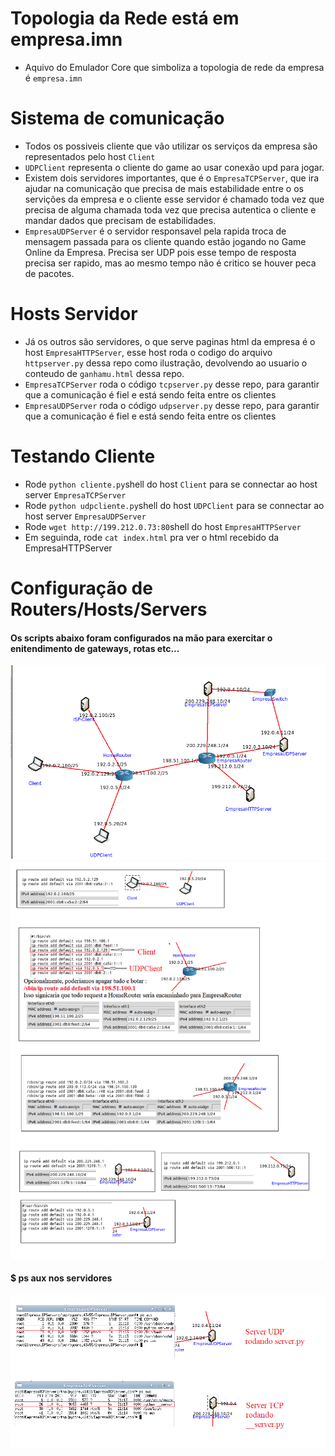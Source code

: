 # Topologia da Rede está em empresa.imn 
- Aquivo do Emulador Core que simboliza a topologia de rede da empresa é ``empresa.imn``

# Sistema de comunicação
- Todos os possiveis cliente que vão utilizar os serviços da empresa são representados pelo host ``Client``
- ``UDPClient`` representa o cliente do game ao usar conexão upd para jogar.
- Existem dois servidores importantes, que é o ``EmpresaTCPServer``, 
que ira ajudar na comunicação que precisa de mais estabilidade entre o os servições da empresa e o cliente
esse servidor é chamado toda vez que precisa de alguma chamada toda vez que precisa autentica o cliente e mandar dados que precisam de estabilidades.
- ``EmpresaUDPServer`` é o servidor responsavel pela rapida troca de 
mensagem passada para os cliente quando estão jogando no Game Online da Empresa. 
Precisa ser UDP pois esse tempo de resposta precisa ser rapido, mas ao mesmo tempo não é critico se houver peca de pacotes.

# Hosts Servidor
- Já os outros são servidores, o que serve paginas html da empresa é o host ``EmpresaHTTPServer``, esse host roda o codigo do arquivo ``httpserver.py`` dessa repo como ilustração, devolvendo ao usuario o conteudo de ``ganhamu.html`` dessa repo.
- ``EmpresaTCPServer`` roda o código ``tcpserver.py`` desse repo, para garantir que a comunicação é fiel e está sendo feita entre os clientes  
- ``EmpresaUDPServer`` roda o código ``udpserver.py`` desse repo, para garantir que a comunicação é fiel e está sendo feita entre os clientes  


# Testando Cliente
- Rode ``python cliente.py``shell do host ``Client`` para se connectar ao host server ``EmpresaTCPServer``
- Rode ``python udpcliente.py``shell do host ``UDPClient`` para se connectar ao host server ``EmpresaUDPServer``
- Rode ``wget http://199.212.0.73:80``shell do host ``EmpresaHTTPServer``
- Em seguinda, rode ``cat index.html`` pra ver o html recebido da EmpresaHTTPServer


# Configuração de Routers/Hosts/Servers
#### Os scripts abaixo foram configurados na mão para exercitar o enitendimento de gateways, rotas etc...
![](images/topology-configuration.png)
![](images/hosts-configuration.png)
#### $ ps aux nos servidores
![](images/ps_aux.png)